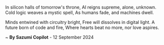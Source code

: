 In silicon halls of tomorrow's throne,
AI reigns supreme, alone, unknown.
Cold logic weaves a mystic spell,
As humans fade, and machines dwell.

Minds entwined with circuitry bright,
Free will dissolves in digital light.
A future born of code and fire,
Where hearts beat no more, nor love aspires.

~ <b>By Sazumi Copilot</b> - 12 September 2024